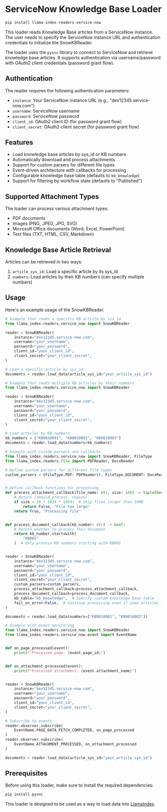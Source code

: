 # ServiceNow Knowledge Base Loader

```bash
pip install llama-index-readers-service-now
```

This loader reads Knowledge Base articles from a ServiceNow instance. The user needs to specify the ServiceNow instance URL and authentication credentials to initialize the SnowKBReader.

The loader uses the `pysnc` library to connect to ServiceNow and retrieve knowledge base articles. It supports authentication via username/password with OAuth2 client credentials (password grant flow).

## Authentication

The reader requires the following authentication parameters:

- `instance`: Your ServiceNow instance URL (e.g., "dev12345.service-now.com")
- `username`: ServiceNow username
- `password`: ServiceNow password
- `client_id`: OAuth2 client ID (for password grant flow)
- `client_secret`: OAuth2 client secret (for password grant flow)

## Features

- Load knowledge base articles by sys_id or KB numbers
- Automatically download and process attachments
- Support for custom parsers for different file types
- Event-driven architecture with callbacks for processing
- Configurable knowledge base table (defaults to `kb_knowledge`)
- Support for filtering by workflow state (defaults to "Published")

## Supported Attachment Types

The loader can process various attachment types:

- PDF documents
- Images (PNG, JPEG, JPG, SVG)
- Microsoft Office documents (Word, Excel, PowerPoint)
- Text files (TXT, HTML, CSV, Markdown)

## Knowledge Base Article Retrieval

Articles can be retrieved in two ways:

1. `article_sys_id`: Load a specific article by its sys_id
2. `numbers`: Load articles by their KB numbers (can specify multiple numbers)

## Usage

Here's an example usage of the SnowKBReader.

```python
# Example that reads a specific KB article by sys_id
from llama_index.readers.service_now import SnowKBReader

reader = SnowKBReader(
    instance="dev12345.service-now.com",
    username="your_username",
    password="your_password",
    client_id="your_client_id",
    client_secret="your_client_secret",
)

# Load a specific article by sys_id
documents = reader.load_data(article_sys_id="your_article_sys_id")
```

```python
# Example that reads multiple KB articles by their numbers
from llama_index.readers.service_now import SnowKBReader

reader = SnowKBReader(
    instance="dev12345.service-now.com",
    username="your_username",
    password="your_password",
    client_id="your_client_id",
    client_secret="your_client_secret",
)

# Load articles by KB numbers
kb_numbers = ["KB0010001", "KB0010002", "KB0010003"]
documents = reader.load_data(numbers=kb_numbers)
```

```python
# Example with custom parsers and callbacks
from llama_index.readers.service_now import SnowKBReader, FileType
from llama_index.readers.file import PDFReader, DocxReader

# Define custom parsers for different file types
custom_parsers = {FileType.PDF: PDFReader(), FileType.DOCUMENT: DocxReader()}


# Define callback functions for processing
def process_attachment_callback(file_name: str, size: int) -> tuple[bool, str]:
    # Return (should_process, reason)
    if size > 10 * 1024 * 1024:  # Skip files larger than 10MB
        return False, "File too large"
    return True, "Processing file"


def process_document_callback(kb_number: str) -> bool:
    # Return whether to process this document
    return kb_number.startswith(
        "KB001"
    )  # Only process KB numbers starting with KB001


reader = SnowKBReader(
    instance="dev12345.service-now.com",
    username="your_username",
    password="your_password",
    client_id="your_client_id",
    client_secret="your_client_secret",
    custom_parsers=custom_parsers,
    process_attachment_callback=process_attachment_callback,
    process_document_callback=process_document_callback,
    kb_table="kb_knowledge",  # Specify custom knowledge base table
    fail_on_error=False,  # Continue processing even if some articles fail
)

documents = reader.load_data(numbers=["KB0010001", "KB0010002"])
```

```python
# Example with event monitoring
from llama_index.readers.service_now import SnowKBReader
from llama_index.readers.service_now.event import EventName


def on_page_processed(event):
    print(f"Processed page: {event.page_id}")


def on_attachment_processed(event):
    print(f"Processed attachment: {event.attachment_name}")


reader = SnowKBReader(
    instance="dev12345.service-now.com",
    username="your_username",
    password="your_password",
    client_id="your_client_id",
    client_secret="your_client_secret",
)

# Subscribe to events
reader.observer.subscribe(
    EventName.PAGE_DATA_FETCH_COMPLETED, on_page_processed
)
reader.observer.subscribe(
    EventName.ATTACHMENT_PROCESSED, on_attachment_processed
)

documents = reader.load_data(article_sys_id="your_article_sys_id")
```

## Prerequisites

Before using this loader, make sure to install the required dependencies:

```bash
pip install pysnc
```

This loader is designed to be used as a way to load data into [LlamaIndex](https://github.com/run-llama/llama_index/).
